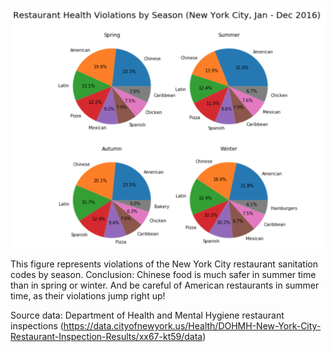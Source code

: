 
![Plot here](restaurants2.png)

This figure represents violations of the New York City restaurant sanitation codes by season. Conclusion: Chinese food is much safer in summer time than in spring or winter. And be careful of American restaurants in summer time, as their violations jump right up!

Source data: Department of Health and Mental Hygiene restaurant inspections (https://data.cityofnewyork.us/Health/DOHMH-New-York-City-Restaurant-Inspection-Results/xx67-kt59/data)
